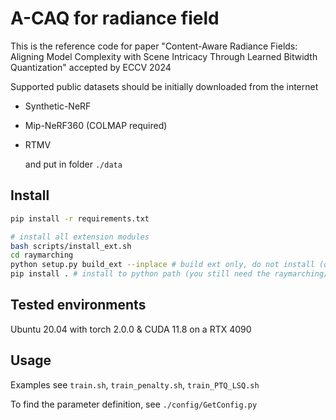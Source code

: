 # A-CAQ for radiance field

This is the reference code for paper "Content-Aware Radiance Fields: Aligning Model Complexity with Scene Intricacy Through Learned Bitwidth Quantization" accepted by ECCV 2024

Supported public datasets should be initially downloaded from the internet

- Synthetic-NeRF

- Mip-NeRF360 (COLMAP required)

- RTMV
  
  and put in folder `./data`

## Install

```bash
pip install -r requirements.txt

# install all extension modules
bash scripts/install_ext.sh
cd raymarching
python setup.py build_ext --inplace # build ext only, do not install (only can be used in the parent directory)
pip install . # install to python path (you still need the raymarching/ folder, since this only install the built extension.)
```

## Tested environments

Ubuntu 20.04 with torch 2.0.0 & CUDA 11.8 on a RTX 4090

## Usage

Examples see `train.sh`, `train_penalty.sh`, `train_PTQ_LSQ.sh`

To find the parameter definition, see  `./config/GetConfig.py`
